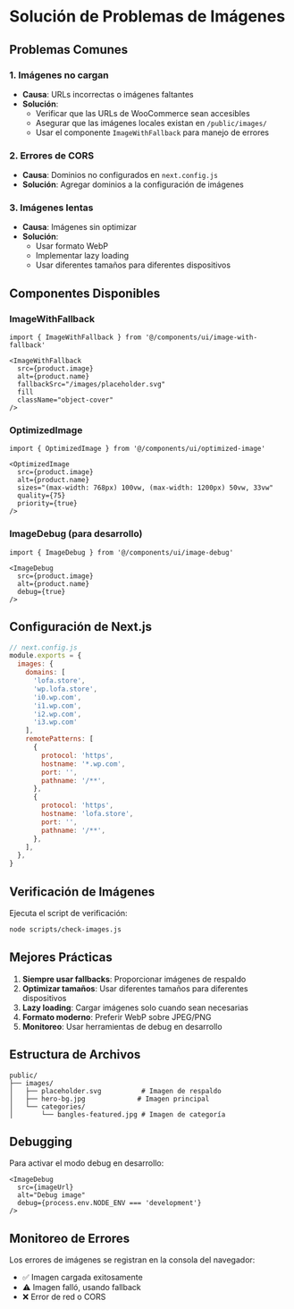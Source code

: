 # Solución de Problemas de Imágenes

## Problemas Comunes

### 1. Imágenes no cargan
- **Causa**: URLs incorrectas o imágenes faltantes
- **Solución**: 
  - Verificar que las URLs de WooCommerce sean accesibles
  - Asegurar que las imágenes locales existan en `/public/images/`
  - Usar el componente `ImageWithFallback` para manejo de errores

### 2. Errores de CORS
- **Causa**: Dominios no configurados en `next.config.js`
- **Solución**: Agregar dominios a la configuración de imágenes

### 3. Imágenes lentas
- **Causa**: Imágenes sin optimizar
- **Solución**: 
  - Usar formato WebP
  - Implementar lazy loading
  - Usar diferentes tamaños para diferentes dispositivos

## Componentes Disponibles

### ImageWithFallback
```tsx
import { ImageWithFallback } from '@/components/ui/image-with-fallback'

<ImageWithFallback
  src={product.image}
  alt={product.name}
  fallbackSrc="/images/placeholder.svg"
  fill
  className="object-cover"
/>
```

### OptimizedImage
```tsx
import { OptimizedImage } from '@/components/ui/optimized-image'

<OptimizedImage
  src={product.image}
  alt={product.name}
  sizes="(max-width: 768px) 100vw, (max-width: 1200px) 50vw, 33vw"
  quality={75}
  priority={true}
/>
```

### ImageDebug (para desarrollo)
```tsx
import { ImageDebug } from '@/components/ui/image-debug'

<ImageDebug
  src={product.image}
  alt={product.name}
  debug={true}
/>
```

## Configuración de Next.js

```javascript
// next.config.js
module.exports = {
  images: {
    domains: [
      'lofa.store',
      'wp.lofa.store',
      'i0.wp.com',
      'i1.wp.com',
      'i2.wp.com',
      'i3.wp.com'
    ],
    remotePatterns: [
      {
        protocol: 'https',
        hostname: '*.wp.com',
        port: '',
        pathname: '/**',
      },
      {
        protocol: 'https',
        hostname: 'lofa.store',
        port: '',
        pathname: '/**',
      },
    ],
  },
}
```

## Verificación de Imágenes

Ejecuta el script de verificación:
```bash
node scripts/check-images.js
```

## Mejores Prácticas

1. **Siempre usar fallbacks**: Proporcionar imágenes de respaldo
2. **Optimizar tamaños**: Usar diferentes tamaños para diferentes dispositivos
3. **Lazy loading**: Cargar imágenes solo cuando sean necesarias
4. **Formato moderno**: Preferir WebP sobre JPEG/PNG
5. **Monitoreo**: Usar herramientas de debug en desarrollo

## Estructura de Archivos

```
public/
├── images/
│   ├── placeholder.svg          # Imagen de respaldo
│   ├── hero-bg.jpg             # Imagen principal
│   └── categories/
│       └── bangles-featured.jpg # Imagen de categoría
```

## Debugging

Para activar el modo debug en desarrollo:
```tsx
<ImageDebug
  src={imageUrl}
  alt="Debug image"
  debug={process.env.NODE_ENV === 'development'}
/>
```

## Monitoreo de Errores

Los errores de imágenes se registran en la consola del navegador:
- ✅ Imagen cargada exitosamente
- ⚠️ Imagen falló, usando fallback
- ❌ Error de red o CORS
